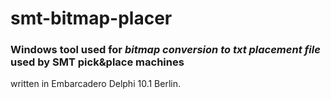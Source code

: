 # smt-bitmap-placer
### Windows tool used for _bitmap conversion to txt placement file_ used by SMT pick&place machines 

written in Embarcadero Delphi 10.1 Berlin.
